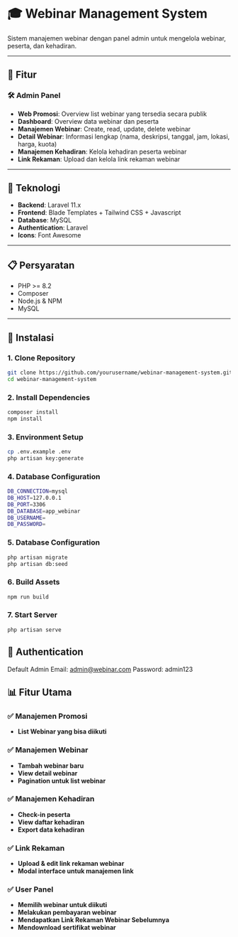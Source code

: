 # 🎓 Webinar Management System

Sistem manajemen webinar dengan panel admin untuk mengelola webinar, peserta, dan kehadiran.

---

## 🌟 Fitur

### 🛠️ Admin Panel

-   **Web Promosi**: Overview list webinar yang tersedia secara publik
-   **Dashboard**: Overview data webinar dan peserta
-   **Manajemen Webinar**: Create, read, update, delete webinar
-   **Detail Webinar**: Informasi lengkap (nama, deskripsi, tanggal, jam, lokasi, harga, kuota)
-   **Manajemen Kehadiran**: Kelola kehadiran peserta webinar
-   **Link Rekaman**: Upload dan kelola link rekaman webinar

---

## 🚀 Teknologi

-   **Backend**: Laravel 11.x
-   **Frontend**: Blade Templates + Tailwind CSS + Javascript
-   **Database**: MySQL
-   **Authentication**: Laravel
-   **Icons**: Font Awesome

---

## 📋 Persyaratan

-   PHP >= 8.2
-   Composer
-   Node.js & NPM
-   MySQL

---

## 🔧 Instalasi

### 1. Clone Repository

```bash
git clone https://github.com/yourusername/webinar-management-system.git
cd webinar-management-system
```

### 2. Install Dependencies

```bash
composer install
npm install
```

### 3. Environment Setup

```bash
cp .env.example .env
php artisan key:generate
```

### 4. Database Configuration

```bash
DB_CONNECTION=mysql
DB_HOST=127.0.0.1
DB_PORT=3306
DB_DATABASE=app_webinar
DB_USERNAME=
DB_PASSWORD=
```

### 5. Database Configuration

```bash
php artisan migrate
php artisan db:seed
```

### 6. Build Assets

```bash
npm run build
```

### 7. Start Server

```bash
php artisan serve
```

## 🔐 Authentication

Default Admin
Email: admin@webinar.com
Password: admin123

## 📊 Fitur Utama

### ✅ Manajemen Promosi

-   **List Webinar yang bisa diikuti**

### ✅ Manajemen Webinar

-   **Tambah webinar baru**
-   **View detail webinar**
-   **Pagination untuk list webinar**

### ✅ Manajemen Kehadiran

-   **Check-in peserta**
-   **View daftar kehadiran**
-   **Export data kehadiran**

### ✅ Link Rekaman

-   **Upload & edit link rekaman webinar**
-   **Modal interface untuk manajemen link**

### ✅ User Panel

-   **Memilih webinar untuk diikuti**
-   **Melakukan pembayaran webinar**
-   **Mendapatkan Link Rekaman Webinar Sebelumnya**
-   **Mendownload sertifikat webinar**

